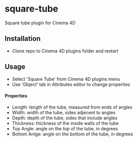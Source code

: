 # square-tube
Square tube plugin for Cinema 4D

## Installation
- Clone repo to Cinema 4D plugins folder and restart

## Usage
- Select 'Square Tube' from Cinema 4D plugins menu
- Use 'Object' tab in Attributes editor to change properties

#### Properties
- Length: length of the tube, measured from ends of angles
- Width: width of the tube, sides adjecent to angles
- Depth: depth of the tube, sides that include angles
- Thickness: thickness of the inside walls of the tube
- Top Angle: angle on the top of the tube, in degrees
- Bottom Anlge: angle on the bottom of the tube, in degrees
